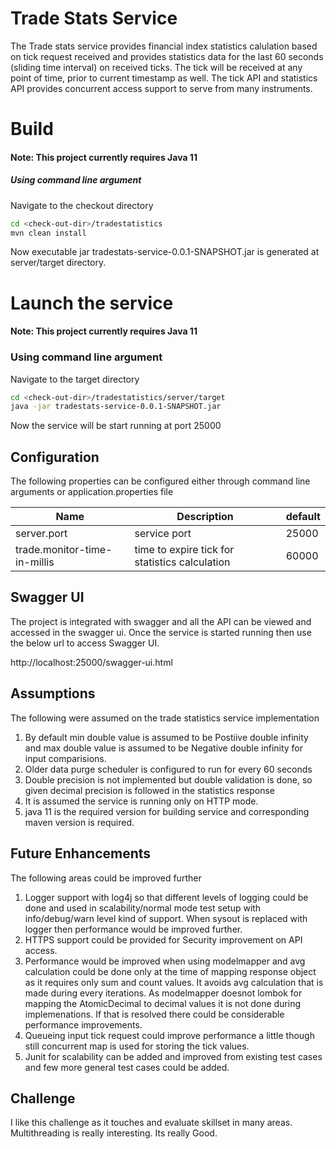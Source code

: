 # Trade Stats Service
The Trade stats service provides financial index statistics calulation based on tick request received and provides statistics data for the last 60 seconds (sliding time interval) on received ticks. The tick will be received at any point of time, prior to current timestamp as well. The tick API and statistics API provides concurrent access support to serve from many instruments.

# Build
#### **Note:** This project currently requires Java 11

##### Using command line argument
Navigate to the checkout directory
```bash
cd <check-out-dir>/tradestatistics
mvn clean install
```
Now executable jar tradestats-service-0.0.1-SNAPSHOT.jar is generated at server/target directory.

# Launch the service #
#### **Note:** This project currently requires Java 11

### Using command line argument
Navigate to the target directory
```bash
cd <check-out-dir>/tradestatistics/server/target
java -jar tradestats-service-0.0.1-SNAPSHOT.jar
```

Now the service will be start running at port 25000

## Configuration
The following properties can be configured either through command line arguments or application.properties file

|Name|Description|default|
|----|-----------|-------|
|server.port|service port|25000|
|trade.monitor-time-in-millis|time to expire tick for statistics calculation|60000|

## Swagger UI
The project is integrated with swagger and all the API can be viewed and accessed in the swagger ui.
Once the service is started running then use the below url to access Swagger UI.

http://localhost:25000/swagger-ui.html

## Assumptions
The following were assumed on the trade statistics service implementation
1. By default min double value is assumed to be Postiive double infinity
   and max double value is assumed to be Negative double infinity for input comparisions.
2. Older data purge scheduler is configured to run for every 60 seconds
3. Double precision is not implemented but double validation is done, so given decimal precision is followed in the statistics response
4. It is assumed the service is running only on HTTP mode.
5. java 11 is the required version for building service and corresponding maven version is required.

## Future Enhancements
The following areas could be improved further
1. Logger support with log4j so that different levels of logging could be done and used in scalability/normal mode test setup with info/debug/warn level kind of support. When sysout is replaced with logger then performance would be improved further.
2. HTTPS support could be provided for Security improvement on API access.
3. Performance would be improved when using modelmapper and avg calculation could be done only at the time of mapping response object as it requires only sum and count values. It avoids avg calculation that is made during every iterations. As modelmapper doesnot lombok for mapping the AtomicDecimal to decimal values it is not done during implemenations. If that is resolved there could be considerable performance improvements. 
3. Queueing input tick request could improve performance a little though still concurrent map is used for storing the tick values.
4. Junit for scalability can be added and improved from existing test cases and few more general test cases could be added.

## Challenge
I like this challenge as it touches and evaluate skillset in many areas. Multithreading is really interesting. Its really Good. 
